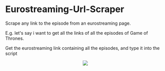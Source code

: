 # Eurostreaming-Url-Scraper
Scrape any link to the episode from an eurostreaming page.

E.g. let's say i want to get all the links of all the episodes of Game of Thrones.

Get the eurostreaming link containing all the episodes, and type it into the script


<p align="center"><img src="http://i.imgur.com/c3NzhEx.png" /</p>
